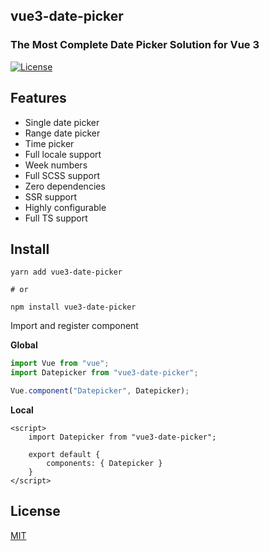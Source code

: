 ## vue3-date-picker


### The Most Complete Date Picker Solution for Vue 3

<a href="https://github.com/roll-ui/roll-ui/blob/main/LICENSE">
    <img src="https://img.shields.io/apm/l/atomic-design-ui.svg" alt="License" />
</a>


## Features

- Single date picker
- Range date picker
- Time picker
- Full locale support
- Week numbers
- Full SCSS support
- Zero dependencies
- SSR support
- Highly configurable
- Full TS support

## Install

```shell
yarn add vue3-date-picker

# or

npm install vue3-date-picker
```

Import and register component

**Global**

```js
import Vue from "vue";
import Datepicker from "vue3-date-picker";

Vue.component("Datepicker", Datepicker);
```

**Local**

```vue
<script>
    import Datepicker from "vue3-date-picker";
    
    export default {
        components: { Datepicker }
    }
</script>
```

## License

[MIT](https://github.com/Vuepic/vue3-date-picker/blob/master/LICENSE)